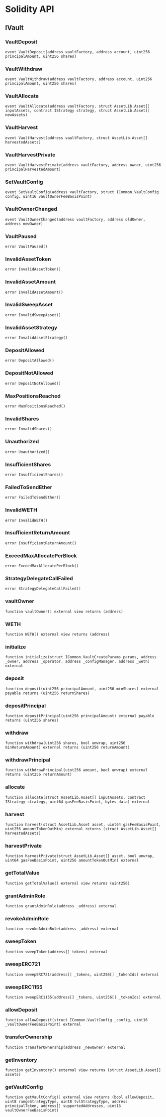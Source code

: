 # Solidity API

## IVault

### VaultDeposit

```solidity
event VaultDeposit(address vaultFactory, address account, uint256 principalAmount, uint256 shares)
```

### VaultWithdraw

```solidity
event VaultWithdraw(address vaultFactory, address account, uint256 principalAmount, uint256 shares)
```

### VaultAllocate

```solidity
event VaultAllocate(address vaultFactory, struct AssetLib.Asset[] inputAssets, contract IStrategy strategy, struct AssetLib.Asset[] newAssets)
```

### VaultHarvest

```solidity
event VaultHarvest(address vaultFactory, struct AssetLib.Asset[] harvestedAssets)
```

### VaultHarvestPrivate

```solidity
event VaultHarvestPrivate(address vaultFactory, address owner, uint256 principalHarvestedAmount)
```

### SetVaultConfig

```solidity
event SetVaultConfig(address vaultFactory, struct ICommon.VaultConfig config, uint16 vaultOwnerFeeBasisPoint)
```

### VaultOwnerChanged

```solidity
event VaultOwnerChanged(address vaultFactory, address oldOwner, address newOwner)
```

### VaultPaused

```solidity
error VaultPaused()
```

### InvalidAssetToken

```solidity
error InvalidAssetToken()
```

### InvalidAssetAmount

```solidity
error InvalidAssetAmount()
```

### InvalidSweepAsset

```solidity
error InvalidSweepAsset()
```

### InvalidAssetStrategy

```solidity
error InvalidAssetStrategy()
```

### DepositAllowed

```solidity
error DepositAllowed()
```

### DepositNotAllowed

```solidity
error DepositNotAllowed()
```

### MaxPositionsReached

```solidity
error MaxPositionsReached()
```

### InvalidShares

```solidity
error InvalidShares()
```

### Unauthorized

```solidity
error Unauthorized()
```

### InsufficientShares

```solidity
error InsufficientShares()
```

### FailedToSendEther

```solidity
error FailedToSendEther()
```

### InvalidWETH

```solidity
error InvalidWETH()
```

### InsufficientReturnAmount

```solidity
error InsufficientReturnAmount()
```

### ExceedMaxAllocatePerBlock

```solidity
error ExceedMaxAllocatePerBlock()
```

### StrategyDelegateCallFailed

```solidity
error StrategyDelegateCallFailed()
```

### vaultOwner

```solidity
function vaultOwner() external view returns (address)
```

### WETH

```solidity
function WETH() external view returns (address)
```

### initialize

```solidity
function initialize(struct ICommon.VaultCreateParams params, address _owner, address _operator, address _configManager, address _weth) external
```

### deposit

```solidity
function deposit(uint256 principalAmount, uint256 minShares) external payable returns (uint256 returnShares)
```

### depositPrincipal

```solidity
function depositPrincipal(uint256 principalAmount) external payable returns (uint256 shares)
```

### withdraw

```solidity
function withdraw(uint256 shares, bool unwrap, uint256 minReturnAmount) external returns (uint256 returnAmount)
```

### withdrawPrincipal

```solidity
function withdrawPrincipal(uint256 amount, bool unwrap) external returns (uint256 returnAmount)
```

### allocate

```solidity
function allocate(struct AssetLib.Asset[] inputAssets, contract IStrategy strategy, uint64 gasFeeBasisPoint, bytes data) external
```

### harvest

```solidity
function harvest(struct AssetLib.Asset asset, uint64 gasFeeBasisPoint, uint256 amountTokenOutMin) external returns (struct AssetLib.Asset[] harvestedAssets)
```

### harvestPrivate

```solidity
function harvestPrivate(struct AssetLib.Asset[] asset, bool unwrap, uint64 gasFeeBasisPoint, uint256 amountTokenOutMin) external
```

### getTotalValue

```solidity
function getTotalValue() external view returns (uint256)
```

### grantAdminRole

```solidity
function grantAdminRole(address _address) external
```

### revokeAdminRole

```solidity
function revokeAdminRole(address _address) external
```

### sweepToken

```solidity
function sweepToken(address[] tokens) external
```

### sweepERC721

```solidity
function sweepERC721(address[] _tokens, uint256[] _tokenIds) external
```

### sweepERC1155

```solidity
function sweepERC1155(address[] _tokens, uint256[] _tokenIds) external
```

### allowDeposit

```solidity
function allowDeposit(struct ICommon.VaultConfig _config, uint16 _vaultOwnerFeeBasisPoint) external
```

### transferOwnership

```solidity
function transferOwnership(address _newOwner) external
```

### getInventory

```solidity
function getInventory() external view returns (struct AssetLib.Asset[] assets)
```

### getVaultConfig

```solidity
function getVaultConfig() external view returns (bool allowDeposit, uint8 rangeStrategyType, uint8 tvlStrategyType, address principalToken, address[] supportedAddresses, uint16 vaultOwnerFeeBasisPoint)
```

